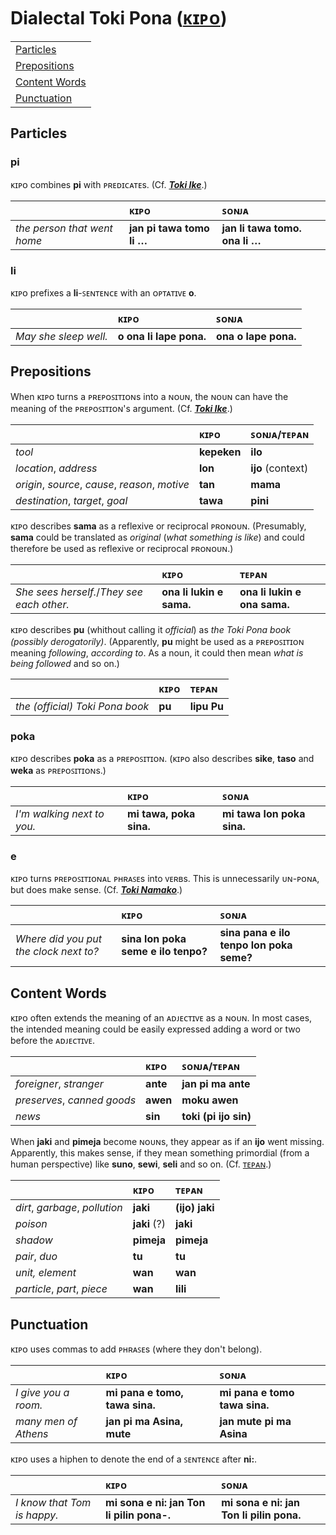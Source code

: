 # Dialectal Toki Pona ([ᴋɪᴘᴏ](https://tpnimi.blogspot.com/p/nimi-sama-k.html))

| |
|:-|
| [Particles](#particles) |
| [Prepositions](#prepositions) |
| [Content Words](#content-words) |
| [Punctuation](#punctuation) |

## Particles

### pi

ᴋɪᴘᴏ combines **pi** with ᴘʀᴇᴅɪᴄᴀᴛᴇs. (Cf. [***Toki Ike***](toki-namako.md#toki-ike).)

| | ᴋɪᴘᴏ | ꜱᴏɴᴊᴀ |
|:-|:-|:-|
| *the person that went home* | **jan pi tawa tomo li …** | **jan li tawa tomo. ona li …** |

### li

ᴋɪᴘᴏ prefixes a **li**-ꜱᴇɴᴛᴇɴᴄᴇ with an ᴏᴘᴛᴀᴛɪᴠᴇ **o**.

| | ᴋɪᴘᴏ | ꜱᴏɴᴊᴀ |
|:-|:-|:-|
| *May she sleep well.* | **o ona li lape pona.** | **ona o lape pona.** |

## Prepositions

When ᴋɪᴘᴏ turns a ᴘʀᴇᴘᴏꜱɪᴛɪᴏɴs into a ɴᴏᴜɴ, the ɴᴏᴜɴ can have the meaning of the ᴘʀᴇᴘᴏꜱɪᴛɪᴏɴ's argument. (Cf. [***Toki Ike***](toki-namako.md#toki-ike).)

| | ᴋɪᴘᴏ | ꜱᴏɴᴊᴀ/ᴛᴇᴘᴀɴ |
|:-|:-|:-|
| *tool* | **kepeken** | **ilo** |
| *location*, *address* | **lon** | **ijo** (context) |
| *origin*, *source*, *cause*, *reason*, *motive* | **tan** | **mama** |
| *destination*, *target*, *goal* | **tawa** | **pini** |

ᴋɪᴘᴏ describes **sama** as a reflexive or reciprocal ᴘʀᴏɴᴏᴜɴ. (Presumably, **sama** could be translated as *original* (*what something is like*) and could therefore be used as reflexive or reciprocal ᴘʀᴏɴᴏᴜɴ.)

| | ᴋɪᴘᴏ | ᴛᴇᴘᴀɴ |
|:-|:-|:-|
| *She sees herself.*/*They see each other.* | **ona li lukin e sama.** | **ona li lukin e ona sama.** |

ᴋɪᴘᴏ describes **pu** (whithout calling it *official*) as *the Toki Pona book (possibly derogatorily)*. (Apparently, **pu** might be used as a ᴘʀᴇᴘᴏꜱɪᴛɪᴏɴ meaning *following*, *according to*. As a noun, it could then mean *what is being followed* and so on.)

| | ᴋɪᴘᴏ | ᴛᴇᴘᴀɴ |
|:-|:-|:-|
| *the (official) Toki Pona book* | **pu** | **lipu Pu** |

### poka

ᴋɪᴘᴏ describes **poka** as a ᴘʀᴇᴘᴏꜱɪᴛɪᴏɴ. (ᴋɪᴘᴏ also describes **sike**, **taso** and **weka** as ᴘʀᴇᴘᴏꜱɪᴛɪᴏɴs.)

| | ᴋɪᴘᴏ | ꜱᴏɴᴊᴀ |
|:-|:-|:-|
| *I'm walking next to you.* | **mi tawa, poka sina.** | **mi tawa lon poka sina.** |

### e

ᴋɪᴘᴏ turns ᴘʀᴇᴘᴏꜱɪᴛɪᴏɴᴀʟ ᴘʜʀᴀꜱᴇs into ᴠᴇʀʙs. This is unnecessarily ᴜɴ-ᴘᴏɴᴀ, but does make sense. (Cf. [***Toki Namako***](toki-namako.md#toki-namako).)

| | ᴋɪᴘᴏ | ꜱᴏɴᴊᴀ |
|:-|:-|:-|
| *Where did you put the clock next to?* | **sina lon poka seme e ilo tenpo?** | **sina pana e ilo tenpo lon poka seme?** |

## Content Words

ᴋɪᴘᴏ often extends the meaning of an ᴀᴅᴊᴇᴄᴛɪᴠᴇ as a ɴᴏᴜɴ. In most cases, the intended meaning could be easily expressed adding a word or two before the ᴀᴅᴊᴇᴄᴛɪᴠᴇ.

| | ᴋɪᴘᴏ | ꜱᴏɴᴊᴀ/ᴛᴇᴘᴀɴ |
|:-|:-|:-|
| *foreigner*, *stranger* | **ante** | **jan pi ma ante** |
| *preserves*, *canned goods* | **awen** | **moku awen** |
| *news* | **sin** | **toki (pi ijo sin)** |

When **jaki** and **pimeja** become ɴᴏᴜɴs, they appear as if an **ijo** went missing. Apparently, this makes sense, if they mean something primordial (from a human perspective) like **suno**, **sewi**, **seli** and so on. (Cf. [ᴛᴇᴘᴀɴ](tepan.md#thing).)

| | ᴋɪᴘᴏ | ᴛᴇᴘᴀɴ |
|:-|:-|:-|
| *dirt*, *garbage*, *pollution* | **jaki** | **(ijo) jaki** |
| *poison* | **jaki** (?) | **jaki** |
| *shadow* | **pimeja** | **pimeja** |
| *pair*, *duo* | **tu** | **tu** |
| *unit, element* | **wan** | **wan** |
| *particle*, *part*, *piece* | **wan** | **lili** |

## Punctuation

ᴋɪᴘᴏ uses commas to add ᴘʜʀᴀꜱᴇs (where they don't belong).

| | ᴋɪᴘᴏ | ꜱᴏɴᴊᴀ |
|:-|:-|:-|
| *I give you a room.* | **mi pana e tomo, tawa sina.** | **mi pana e tomo tawa sina.** |
| *many men of Athens* | **jan pi ma Asina, mute** | **jan mute pi ma Asina** |

ᴋɪᴘᴏ uses a hiphen to denote the end of a ꜱᴇɴᴛᴇɴᴄᴇ after **ni:**.

| | ᴋɪᴘᴏ | ꜱᴏɴᴊᴀ |
|:-|:-|:-|
| *I know that Tom is happy.* | **mi sona e ni: jan Ton li pilin pona-.** | **mi sona e ni: jan Ton li pilin pona.** |

